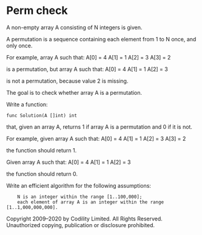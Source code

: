 # Perm check

A non-empty array A consisting of N integers is given.

A permutation is a sequence containing each element from 1 to N once, and only once.

For example, array A such that:
    A[0] = 4
    A[1] = 1
    A[2] = 3
    A[3] = 2

is a permutation, but array A such that:
    A[0] = 4
    A[1] = 1
    A[2] = 3

is not a permutation, because value 2 is missing.

The goal is to check whether array A is a permutation.

Write a function:

    func Solution(A []int) int

that, given an array A, returns 1 if array A is a permutation and 0 if it is not.

For example, given array A such that:
    A[0] = 4
    A[1] = 1
    A[2] = 3
    A[3] = 2

the function should return 1.

Given array A such that:
    A[0] = 4
    A[1] = 1
    A[2] = 3

the function should return 0.

Write an efficient algorithm for the following assumptions:

        N is an integer within the range [1..100,000];
        each element of array A is an integer within the range [1..1,000,000,000].

Copyright 2009–2020 by Codility Limited. All Rights Reserved. Unauthorized copying, publication or disclosure prohibited.
